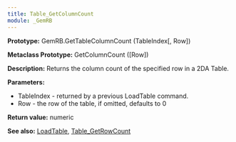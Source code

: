 ```yaml
---
title: Table_GetColumnCount
module: _GemRB
---
```


**Prototype:** GemRB.GetTableColumnCount (TableIndex[, Row])

**Metaclass Prototype:** GetColumnCount ([Row])

**Description:** Returns the column count of the specified row in a 2DA Table.

**Parameters:**
  * TableIndex - returned by a previous LoadTable command.
  * Row        - the row of the table, if omitted, defaults to 0

**Return value:** numeric

**See also:** [LoadTable](LoadTable.md), [Table_GetRowCount](Table_GetRowCount.md)
